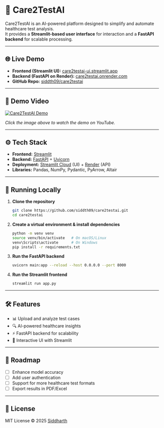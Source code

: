# 🏥 Care2TestAI  

Care2TestAI is an AI-powered platform designed to simplify and automate healthcare test analysis.  
It provides a **Streamlit-based user interface** for interaction and a **FastAPI backend** for scalable processing.  

---

## 🌐 Live Demo  

- **Frontend (Streamlit UI):** [care2testai-ui.streamlit.app](https://care2testai-ui.streamlit.app/)  
- **Backend (FastAPI on Render):** [care2testai.onrender.com](https://care2testai.onrender.com)  
- **GitHub Repo:** [siddth09/care2testai](https://github.com/siddth09/care2testai)  

---

## 🎥 Demo Video  

[![Care2TestAI Demo](https://img.youtube.com/vi/gSKWZw28__Y/0.jpg)](https://youtu.be/gSKWZw28__Y)  

_Click the image above to watch the demo on YouTube._  

---

## ⚙️ Tech Stack  

- **Frontend:** [Streamlit](https://streamlit.io/)  
- **Backend:** [FastAPI](https://fastapi.tiangolo.com/) + [Uvicorn](https://www.uvicorn.org/)  
- **Deployment:** [Streamlit Cloud](https://streamlit.io/cloud) (UI) + [Render](https://render.com/) (API)  
- **Libraries:** Pandas, NumPy, Pydantic, PyArrow, Altair  

---

## 🚀 Running Locally  

1. **Clone the repository**  
   ```bash
   git clone https://github.com/siddth09/care2testai.git
   cd care2testai

2. **Create a virtual environment & install dependencies**

   ```bash
   python -m venv venv
   source venv/bin/activate   # On macOS/Linux
   venv\Scripts\activate      # On Windows
   pip install -r requirements.txt

3. **Run the FastAPI backend**

   ```bash
   uvicorn main:app --reload --host 0.0.0.0 --port 8000
   ```

4. **Run the Streamlit frontend**

   ```bash
   streamlit run app.py
   ```

---

## 🛠 Features

* 📊 Upload and analyze test cases
* 🔍 AI-powered healthcare insights
* ⚡️ FastAPI backend for scalability
* 🎨 Interactive UI with Streamlit

---

## 📌 Roadmap

* [ ] Enhance model accuracy
* [ ] Add user authentication
* [ ] Support for more healthcare test formats
* [ ] Export results in PDF/Excel

---

## 📜 License

MIT License © 2025 [Siddharth](https://github.com/siddth09)
